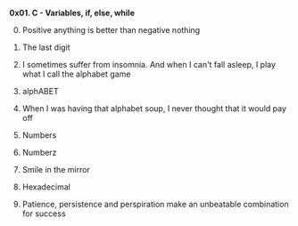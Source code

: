 **0x01. C - Variables, if, else, while**



 0. Positive anything is better than negative nothing 
 
 1. The last digit 

 2. I sometimes suffer from insomnia. And when I can't fall asleep, I play what I call the alphabet game 

 3. alphABET 

 4. When I was having that alphabet soup, I never thought that it would pay off 

 5. Numbers 

 6. Numberz 

 7. Smile in the mirror 

 8. Hexadecimal 

 9. Patience, persistence and perspiration make an unbeatable combination for success 


